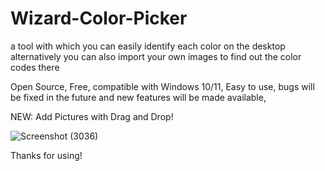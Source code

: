 # Wizard-Color-Picker

a tool with which you can easily identify each color on the desktop alternatively you can also import your own images to find out the color codes there 

Open Source,
Free,
compatible with Windows 10/11,
Easy to use,
bugs will be fixed in the future and new features will be made available,

NEW: Add Pictures with Drag and Drop!

![Screenshot (3036)](https://user-images.githubusercontent.com/109457379/210414312-35f0e635-eee3-4412-95ae-35633c432d55.png)

Thanks for using!

